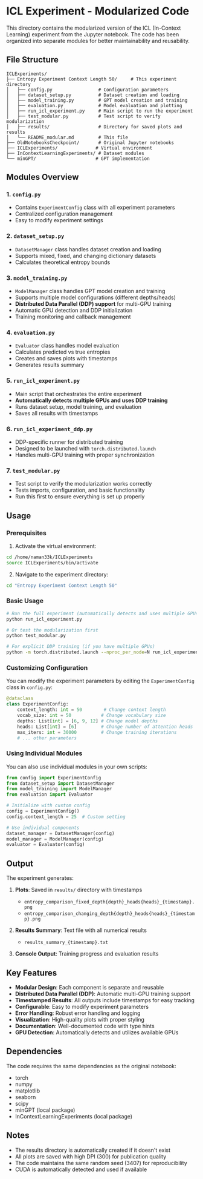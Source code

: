 # ICL Experiment - Modularized Code

This directory contains the modularized version of the ICL (In-Context Learning) experiment from the Jupyter notebook. The code has been organized into separate modules for better maintainability and reusability.

## File Structure

```
ICLExperiments/
├── Entropy Experiment Context Length 50/     # This experiment directory
│   ├── config.py                 # Configuration parameters
│   ├── dataset_setup.py          # Dataset creation and loading
│   ├── model_training.py         # GPT model creation and training
│   ├── evaluation.py             # Model evaluation and plotting
│   ├── run_icl_experiment.py     # Main script to run the experiment
│   ├── test_modular.py           # Test script to verify modularization
│   ├── results/                  # Directory for saved plots and results
│   └── README_modular.md         # This file
├── OldNotebooksCheckpoint/       # Original Jupyter notebooks
├── ICLExperiments/              # Virtual environment
├── InContextLearningExperiments/ # Dataset modules
└── minGPT/                      # GPT implementation
```

## Modules Overview

### 1. `config.py`
- Contains `ExperimentConfig` class with all experiment parameters
- Centralized configuration management
- Easy to modify experiment settings

### 2. `dataset_setup.py`
- `DatasetManager` class handles dataset creation and loading
- Supports mixed, fixed, and changing dictionary datasets
- Calculates theoretical entropy bounds

### 3. `model_training.py`
- `ModelManager` class handles GPT model creation and training
- Supports multiple model configurations (different depths/heads)
- **Distributed Data Parallel (DDP) support** for multi-GPU training
- Automatic GPU detection and DDP initialization
- Training monitoring and callback management

### 4. `evaluation.py`
- `Evaluator` class handles model evaluation
- Calculates predicted vs true entropies
- Creates and saves plots with timestamps
- Generates results summary

### 5. `run_icl_experiment.py`
- Main script that orchestrates the entire experiment
- **Automatically detects multiple GPUs and uses DDP training**
- Runs dataset setup, model training, and evaluation
- Saves all results with timestamps

### 6. `run_icl_experiment_ddp.py`
- DDP-specific runner for distributed training
- Designed to be launched with `torch.distributed.launch`
- Handles multi-GPU training with proper synchronization

### 7. `test_modular.py`
- Test script to verify the modularization works correctly
- Tests imports, configuration, and basic functionality
- Run this first to ensure everything is set up properly

## Usage

### Prerequisites
1. Activate the virtual environment:
```bash
cd /home/naman33k/ICLExperiments
source ICLExperiments/bin/activate
```

2. Navigate to the experiment directory:
```bash
cd "Entropy Experiment Context Length 50"
```

### Basic Usage
```bash
# Run the full experiment (automatically detects and uses multiple GPUs)
python run_icl_experiment.py

# Or test the modularization first
python test_modular.py

# For explicit DDP training (if you have multiple GPUs)
python -m torch.distributed.launch --nproc_per_node=N run_icl_experiment_ddp.py
```

### Customizing Configuration
You can modify the experiment parameters by editing the `ExperimentConfig` class in `config.py`:

```python
@dataclass
class ExperimentConfig:
    context_length: int = 50        # Change context length
    vocab_size: int = 50           # Change vocabulary size
    depths: List[int] = [6, 9, 12] # Change model depths
    heads: List[int] = [6]         # Change number of attention heads
    max_iters: int = 30000         # Change training iterations
    # ... other parameters
```

### Using Individual Modules
You can also use individual modules in your own scripts:

```python
from config import ExperimentConfig
from dataset_setup import DatasetManager
from model_training import ModelManager
from evaluation import Evaluator

# Initialize with custom config
config = ExperimentConfig()
config.context_length = 25  # Custom setting

# Use individual components
dataset_manager = DatasetManager(config)
model_manager = ModelManager(config)
evaluator = Evaluator(config)
```

## Output

The experiment generates:

1. **Plots**: Saved in `results/` directory with timestamps
   - `entropy_comparison_fixed_depth{depth}_heads{heads}_{timestamp}.png`
   - `entropy_comparison_changing_depth{depth}_heads{heads}_{timestamp}.png`

2. **Results Summary**: Text file with all numerical results
   - `results_summary_{timestamp}.txt`

3. **Console Output**: Training progress and evaluation results

## Key Features

- **Modular Design**: Each component is separate and reusable
- **Distributed Data Parallel (DDP)**: Automatic multi-GPU training support
- **Timestamped Results**: All outputs include timestamps for easy tracking
- **Configurable**: Easy to modify experiment parameters
- **Error Handling**: Robust error handling and logging
- **Visualization**: High-quality plots with proper styling
- **Documentation**: Well-documented code with type hints
- **GPU Detection**: Automatically detects and utilizes available GPUs

## Dependencies

The code requires the same dependencies as the original notebook:
- torch
- numpy
- matplotlib
- seaborn
- scipy
- minGPT (local package)
- InContextLearningExperiments (local package)

## Notes

- The results directory is automatically created if it doesn't exist
- All plots are saved with high DPI (300) for publication quality
- The code maintains the same random seed (3407) for reproducibility
- CUDA is automatically detected and used if available
